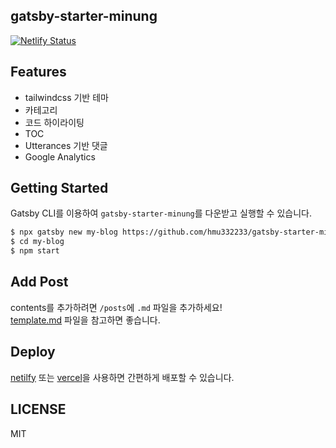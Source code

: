 ## gatsby-starter-minung

[![Netlify Status](https://api.netlify.com/api/v1/badges/6aa5da12-7ed2-4de1-ba51-ec233ddb1bb7/deploy-status)](https://app.netlify.com/sites/gatsby-starter-minung/deploys)

## Features

- tailwindcss 기반 테마
- 카테고리
- 코드 하이라이팅
- TOC
- Utterances 기반 댓글
- Google Analytics

## Getting Started

Gatsby CLI를 이용하여 `gatsby-starter-minung`를 다운받고 실행할 수 있습니다.

```bash
$ npx gatsby new my-blog https://github.com/hmu332233/gatsby-starter-minung
$ cd my-blog
$ npm start
```

## Add Post

contents를 추가하려면 `/posts`에 `.md` 파일을 추가하세요!  
[template.md](https://github.com/hmu332233/gatsby-starter-minung/blob/main/posts/example.md) 파일을 참고하면 좋습니다.

## Deploy

[netilfy](https://www.netlify.com/) 또는 [vercel](https://vercel.com/)을 사용하면 간편하게 배포할 수 있습니다.

## LICENSE

MIT
